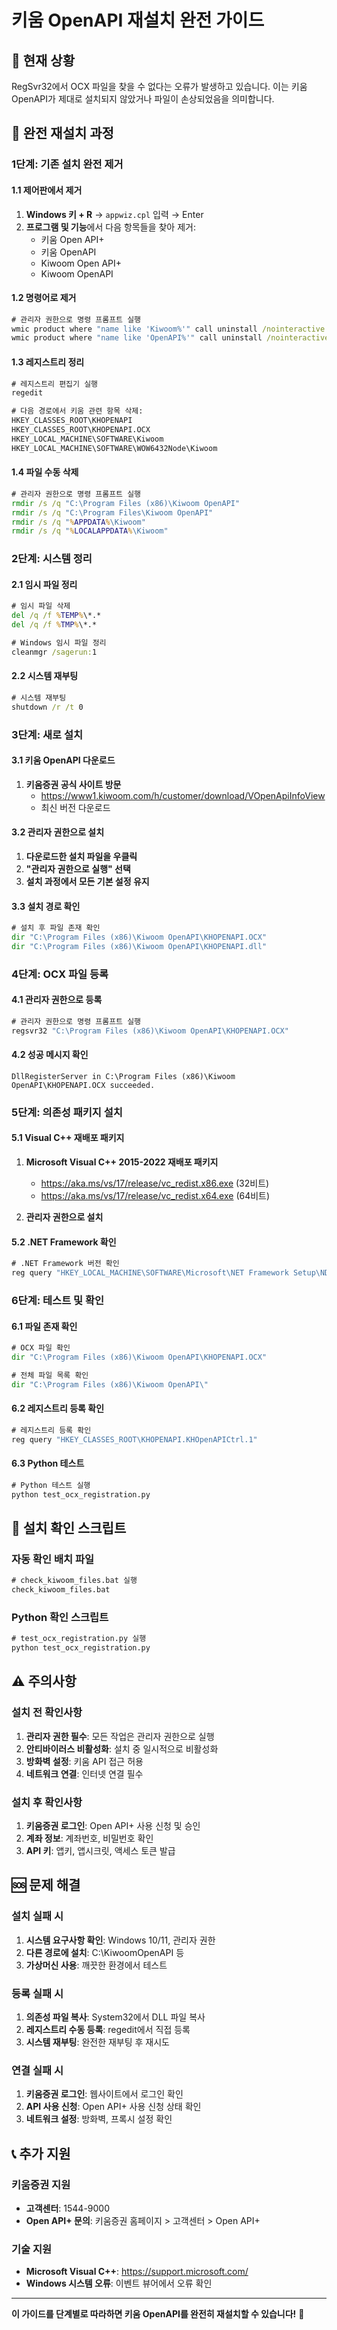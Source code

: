 # 키움 OpenAPI 재설치 완전 가이드

## 🚨 현재 상황
RegSvr32에서 OCX 파일을 찾을 수 없다는 오류가 발생하고 있습니다. 이는 키움 OpenAPI가 제대로 설치되지 않았거나 파일이 손상되었음을 의미합니다.

## 🔧 완전 재설치 과정

### 1단계: 기존 설치 완전 제거

#### 1.1 제어판에서 제거
1. **Windows 키 + R** → `appwiz.cpl` 입력 → Enter
2. **프로그램 및 기능**에서 다음 항목들을 찾아 제거:
   - 키움 Open API+
   - 키움 OpenAPI
   - Kiwoom Open API+
   - Kiwoom OpenAPI

#### 1.2 명령어로 제거
```cmd
# 관리자 권한으로 명령 프롬프트 실행
wmic product where "name like 'Kiwoom%'" call uninstall /nointeractive
wmic product where "name like 'OpenAPI%'" call uninstall /nointeractive
```

#### 1.3 레지스트리 정리
```cmd
# 레지스트리 편집기 실행
regedit

# 다음 경로에서 키움 관련 항목 삭제:
HKEY_CLASSES_ROOT\KHOPENAPI
HKEY_CLASSES_ROOT\KHOPENAPI.OCX
HKEY_LOCAL_MACHINE\SOFTWARE\Kiwoom
HKEY_LOCAL_MACHINE\SOFTWARE\WOW6432Node\Kiwoom
```

#### 1.4 파일 수동 삭제
```cmd
# 관리자 권한으로 명령 프롬프트 실행
rmdir /s /q "C:\Program Files (x86)\Kiwoom OpenAPI"
rmdir /s /q "C:\Program Files\Kiwoom OpenAPI"
rmdir /s /q "%APPDATA%\Kiwoom"
rmdir /s /q "%LOCALAPPDATA%\Kiwoom"
```

### 2단계: 시스템 정리

#### 2.1 임시 파일 정리
```cmd
# 임시 파일 삭제
del /q /f %TEMP%\*.*
del /q /f %TMP%\*.*

# Windows 임시 파일 정리
cleanmgr /sagerun:1
```

#### 2.2 시스템 재부팅
```cmd
# 시스템 재부팅
shutdown /r /t 0
```

### 3단계: 새로 설치

#### 3.1 키움 OpenAPI 다운로드
1. **키움증권 공식 사이트 방문**
   - https://www1.kiwoom.com/h/customer/download/VOpenApiInfoView
   - 최신 버전 다운로드

#### 3.2 관리자 권한으로 설치
1. **다운로드한 설치 파일을 우클릭**
2. **"관리자 권한으로 실행" 선택**
3. **설치 과정에서 모든 기본 설정 유지**

#### 3.3 설치 경로 확인
```cmd
# 설치 후 파일 존재 확인
dir "C:\Program Files (x86)\Kiwoom OpenAPI\KHOPENAPI.OCX"
dir "C:\Program Files (x86)\Kiwoom OpenAPI\KHOPENAPI.dll"
```

### 4단계: OCX 파일 등록

#### 4.1 관리자 권한으로 등록
```cmd
# 관리자 권한으로 명령 프롬프트 실행
regsvr32 "C:\Program Files (x86)\Kiwoom OpenAPI\KHOPENAPI.OCX"
```

#### 4.2 성공 메시지 확인
```
DllRegisterServer in C:\Program Files (x86)\Kiwoom OpenAPI\KHOPENAPI.OCX succeeded.
```

### 5단계: 의존성 패키지 설치

#### 5.1 Visual C++ 재배포 패키지
1. **Microsoft Visual C++ 2015-2022 재배포 패키지**
   - https://aka.ms/vs/17/release/vc_redist.x86.exe (32비트)
   - https://aka.ms/vs/17/release/vc_redist.x64.exe (64비트)

2. **관리자 권한으로 설치**

#### 5.2 .NET Framework 확인
```cmd
# .NET Framework 버전 확인
reg query "HKEY_LOCAL_MACHINE\SOFTWARE\Microsoft\NET Framework Setup\NDP" /s
```

### 6단계: 테스트 및 확인

#### 6.1 파일 존재 확인
```cmd
# OCX 파일 확인
dir "C:\Program Files (x86)\Kiwoom OpenAPI\KHOPENAPI.OCX"

# 전체 파일 목록 확인
dir "C:\Program Files (x86)\Kiwoom OpenAPI\"
```

#### 6.2 레지스트리 등록 확인
```cmd
# 레지스트리 등록 확인
reg query "HKEY_CLASSES_ROOT\KHOPENAPI.KHOpenAPICtrl.1"
```

#### 6.3 Python 테스트
```cmd
# Python 테스트 실행
python test_ocx_registration.py
```

## 🧪 설치 확인 스크립트

### 자동 확인 배치 파일
```cmd
# check_kiwoom_files.bat 실행
check_kiwoom_files.bat
```

### Python 확인 스크립트
```cmd
# test_ocx_registration.py 실행
python test_ocx_registration.py
```

## ⚠️ 주의사항

### 설치 전 확인사항
1. **관리자 권한 필수**: 모든 작업은 관리자 권한으로 실행
2. **안티바이러스 비활성화**: 설치 중 일시적으로 비활성화
3. **방화벽 설정**: 키움 API 접근 허용
4. **네트워크 연결**: 인터넷 연결 필수

### 설치 후 확인사항
1. **키움증권 로그인**: Open API+ 사용 신청 및 승인
2. **계좌 정보**: 계좌번호, 비밀번호 확인
3. **API 키**: 앱키, 앱시크릿, 액세스 토큰 발급

## 🆘 문제 해결

### 설치 실패 시
1. **시스템 요구사항 확인**: Windows 10/11, 관리자 권한
2. **다른 경로에 설치**: C:\KiwoomOpenAPI 등
3. **가상머신 사용**: 깨끗한 환경에서 테스트

### 등록 실패 시
1. **의존성 파일 복사**: System32에서 DLL 파일 복사
2. **레지스트리 수동 등록**: regedit에서 직접 등록
3. **시스템 재부팅**: 완전한 재부팅 후 재시도

### 연결 실패 시
1. **키움증권 로그인**: 웹사이트에서 로그인 확인
2. **API 사용 신청**: Open API+ 사용 신청 상태 확인
3. **네트워크 설정**: 방화벽, 프록시 설정 확인

## 📞 추가 지원

### 키움증권 지원
- **고객센터**: 1544-9000
- **Open API+ 문의**: 키움증권 홈페이지 > 고객센터 > Open API+

### 기술 지원
- **Microsoft Visual C++**: https://support.microsoft.com/
- **Windows 시스템 오류**: 이벤트 뷰어에서 오류 확인

---

**이 가이드를 단계별로 따라하면 키움 OpenAPI를 완전히 재설치할 수 있습니다!** 🚀 
